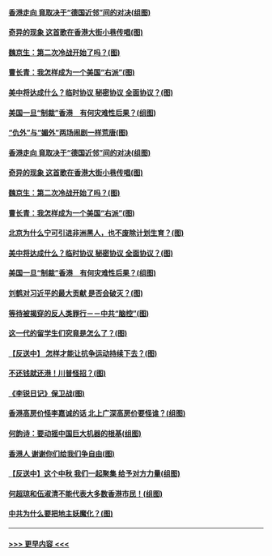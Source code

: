 #### [香港走向 竟取决于“德国近邻”间的对决(组图)](../pages/p4/907618.md?t=09172033) 
#### [奇异的现象 这首歌在香港大街小巷传唱(图)](../pages/p4/907583.md?t=09172033) 
#### [魏京生：第二次冷战开始了吗？(图)](../pages/p4/907581.md?t=09172033) 
#### [曹长青：我怎样成为一个美国“右派”(图)](../pages/p4/907580.md?t=09172033) 
#### [美中将达成什么？临时协议 秘密协议 全面协议？(图)](../pages/p4/907576.md?t=09172033) 
#### [美国一旦“制裁”香港　有何灾难性后果？(组图)](../pages/p4/907575.md?t=09172033) 
#### [“仇外”与“媚外”两场闹剧一样荒唐(图)](../pages/p4/907689.md?t=09172033) 
#### [香港走向 竟取决于“德国近邻”间的对决(组图)](../pages/p4/907618.md?t=09172033) 
#### [奇异的现象 这首歌在香港大街小巷传唱(图)](../pages/p4/907583.md?t=09172033) 
#### [魏京生：第二次冷战开始了吗？(图)](../pages/p4/907581.md?t=09172033) 
#### [曹长青：我怎样成为一个美国“右派”(图)](../pages/p4/907580.md?t=09172033) 
#### [北京为什么宁可引进非洲黑人，也不废除计划生育？(图)](../pages/p4/907577.md?t=09172033) 
#### [美中将达成什么？临时协议 秘密协议 全面协议？(图)](../pages/p4/907576.md?t=09172033) 
#### [美国一旦“制裁”香港　有何灾难性后果？(组图)](../pages/p4/907575.md?t=09172033) 
#### [刘鹤对习近平的最大贡献 是否会破灭？(图)](../pages/p4/907509.md?t=09172033) 
#### [等待被揭穿的反人类罪行－－中共“脑控”(图)](../pages/p4/907167.md?t=09172033) 
#### [这一代的留学生们究竟是怎么了？(图)](../pages/p4/907473.md?t=09172033) 
#### [【反送中】 怎样才能让抗争运动持续下去？(图)](../pages/p4/907466.md?t=09172033) 
#### [不还钱就还港！川普怪招？(图)](../pages/p4/907474.md?t=09172033) 
#### [《李锐日记》保卫战(图)](../pages/p4/907465.md?t=09172033) 
#### [香港高房价怪李嘉诚的话 北上广深高房价要怪谁？(组图)](../pages/p4/907471.md?t=09172033) 
#### [何韵诗：要动摇中国巨大机器的根基(组图)](../pages/p4/907469.md?t=09172033) 
#### [香港人 谢谢你们给我们争自由(图)](../pages/p4/907402.md?t=09172033) 
#### [【反送中】这个中秋 我们一起聚集 给予对方力量(组图)](../pages/p4/907401.md?t=09172033) 
#### [何超琼和伍淑清不能代表大多数香港市民！(组图)](../pages/p4/907398.md?t=09172033) 
#### [中共为什么要把地主妖魔化？(图)](../pages/p4/907397.md?t=09172033) 

----
#### [ >>> 更早内容 <<< ](../indexes/p4-earlier.md)
